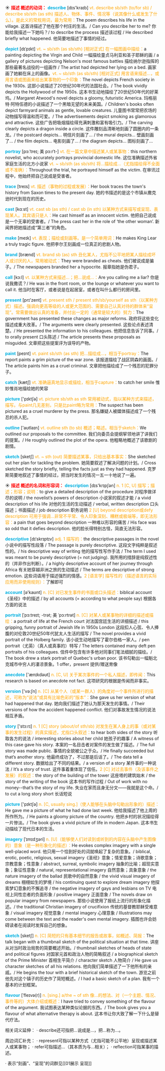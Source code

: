 ☀ <font color="red">**描述 概述的动词：**</font>
<font color="sky blue">**describe**</font> [dɪs'kraɪb] 
<font color="orange">vt. describe sb/sth (to/for sb) / describe sb/sth (as sth) 描述人、物体、事件、情况等（说其像什么或发生了什么）。是此义的常规用词，最为常用：</font>The poem describes his life in the village. 这首诗描述了他在那个村庄的生活。/ Can you describe her to me? 你能给我描述一下她吗？/ to describe the process 描述该过程 / He described briefly what happened. 他简要地描述了事情的经过。
           
<font color="sky blue">**depict**</font> [dɪˈpɪkt]
<font color="orange">vt. ~ sb/sth (as sb/sth) [相对正式] 在一幅图画中描绘：</font>a painting depicting the Virgin and Child 一幅描绘童贞马利亚和圣子耶稣的画 / a gallery of pictures depicting Nelson's most famous battles 描绘纳尔逊指挥的那些最著名战役的一组画作 / The artist had depicted her lying on a bed. 画家画了她躺在床上的画像。<font color="orange">vt. ~ sb/sth (as sb/sth) [相对正式] 用言语来描述…，或用言语或图画来给出某事物的一个印象：</font>The novel depicts French society in the 1930s. 这部小说描述了20世纪30年代的法国社会。/ The book vividly depicts the Hollywood of the 1950s. 这本书生动地描绘了20世纪50年代的好莱坞。/ Margaret Atwood's novel depicts a gloomy, futuristic America. 玛格丽特·阿特伍德的小说描述了一个黑暗无望的未来美国。/ Children's books often depict farmyard animals as gentle, lovable creatures. 儿童图书常常把农场的动物描写得温和而可爱。/ The advertisements depict smoking as glamorous and attractive. 这些广告把吸烟描绘得充满刺激和富有吸引力。/ The carving clearly depicts a dragon inside a circle. 这件雕刻品清晰地刻画了圆圈内的一条龙。/ the postcard depicts… 明信片刻画了… / the mural depicts… 壁画刻画了… / the film depicts… 电影刻画了… / the diagram depicts… 图标刻画了…         

<font color="sky blue">**portray**</font> [pɔ:ˈtreɪ; 美 pɔ:rˈt-]
<font color="orange">vt. 在一篇文章中描述某人或某事物：</font>this northern novelist, who accurately portrays provincial domestic life. 这位准确描述外省家庭生活的北方小说家 <font color="orange">vt. ~ sb/sth (as sb/sth) 将…描绘成…（尤指描绘得不全面或不准确）：</font>Throughout the trial, he portrayed himself as the victim. 在审讯过程中，他始终把自己说成是受害者。
           
<font color="sky blue">**trace**</font> [treɪs]
<font color="orange">vt. 描述（事物的过程或发展）：</font>Her book traces the town's history from Saxon times to the present day. 她的书描述的是这个市镇从撒克逊时代到现在的历史。

<font color="sky blue">**cast**</font> [kɑːst] 
<font color="orange">vt. cast sb (as sth) / cast sb (in sth) 以某种方式来描写或呈现、表现某人。其宾语只是人：</font>He cast himself as an innocent victim. 他把自己说成是一个无辜的受害者。/ The press cast her in the role of ‘the other woman’. 新闻界把她描述成“第三者”的角色。

<font color="sky blue">**make**</font> [meɪk] 
<font color="orange">vt. 表现；描绘或刻画等。是一个简单用词：</font>He makes King Lear a truly tragic figure. 他把李尔王刻画成一位真正的悲剧人物。

<font color="sky blue">**brand**</font> [brænd] 
<font color="orange">vt. brand sb (as) sth 丑化某人，尤指不公平地把某人描绘成坏人或讨厌的人，常用被动式：</font>They were branded as cheats. 他们被说成是骗子。/ The newspapers branded her a hypocrite. 报章指她是伪君子。

<font color="sky blue">**call**</font> [kɔ:l] 
<font color="orange">vt. 以某种方式来描述…；把…说成…：</font>Are you calling me a liar? 你是说我撒谎？/ He was in the front room, or the lounge or whatever you want to call it. 他当时在客厅，或者说是在起居室，或者在叫什么都行的房间里。

<font color="sky blue">**present**</font> [prɪ'zent] 
<font color="orange">vt. present sth / present sth/sb/yourself as sth（以某种方式）描述。强调向更高等级的人或更大范围的、需要自己认真对待的群体来“呈现”。常需要做出认真的准备，并付出一定的（通常是较大的）努力：</font>The government has presented these changes as major reforms. 政府将这些变化描述成重大改革。/ The arguments were clearly presented. 这些论点表述清楚。/ He presented the information to his colleagues. 他把信息告诉了同事。/ to orally present 口头陈述 / The article presents these proposals as misguided. 文章把这些提案评为误导的产物。

<font color="sky blue">**paint**</font> [peɪnt] 
<font color="orange">vt. paint sb/sth (as sth) 把…描绘成…，相当于portray：</font>The report paints a grim picture of the war zone. 该报道描绘了战区阴森的画面。/ The article paints him as a cruel criminal. 文章把他描绘成了一个残忍的犯罪分子。

<font color="sky blue">**catch**</font> [kætʃ] 
<font color="orange">vt. 准确逼真地显示或描绘，相当于capture：</font>to catch her smile 惟妙惟肖地描绘她的笑容

<font color="sky blue">**picture**</font> ['pɪktʃə] 
<font color="orange">vt. picture sb/sth as sth 常用被动式，指以某种方式来描述，描写。与paint几无差别，只是比paint略为常用：</font>The suspect has been pictured as a cruel murderer by the press. 那名嫌疑人被媒体描述成了一个残忍的杀人犯。

<font color="sky blue">**outline**</font> ['aʊtlaɪn] 
<font color="orange">vt. outline sth (to sb) 概述；略述。相当于sketch：</font>We outlined our proposals to the committee. 我们向委员会提纲挈领地讲了讲我们的提案。/ He roughly outlined the plot of the opera. 他粗略地概述了该歌剧的剧情。
           
<font color="sky blue">**sketch**</font> [sketʃ]
<font color="orange">vt. ~ sth (out) 简要描述某事，只给出基本事实：</font>She sketched out her plan for tackling the problem. 她简要叙述了解决问题的计划。/ Cross sketched the story briefly, telling the facts just as they had happened. 克罗斯简要地叙述了事情的经过，把当时发生的情况一五一十地说了一遍。

☀ <font color="red">**描述 概述的名词和形容词：**</font>
<font color="sky blue">**description**</font> [dɪs'krɪpʃən] 
<font color="orange">n. 1 [C, U] 描写；描述；形容；说明：</font>to give a detailed description of the procedure 对程序做详尽的说明 / the novelist’s powers of description 小说家的叙述才能 / a vivid description of his life 对他的生活的生动描述 / verbal, written description 口头描述；书面描述 / job description 职务说明 <font color="orange">2 [U] beyond description或defy description 可用于强调…非常不平常、令人印象深刻、糟糕或极端等，即无法形容：</font>a pain that goes beyond description 一种难以形容的痛苦 / His face was so odd that it defies description. 他的脸长得特别古怪，简直无法形容。
           
<font color="sky blue">**descriptive**</font> [dɪˈskrɪptɪv]
<font color="orange">adj. 1 描写的：</font>the descriptive passages in the novel 小说中的描写性段落 / The passage is purely descriptive. 这段文字纯粹是叙述性的。/ his descriptive way of writing 他的描写性写作手法 / The term I used was meant to be purely descriptive (= not judging). 我所用的措辞是纯叙述性的（并非作出判断）。/ a highly descriptive account of her journey through Africa 有关她穿越非洲之旅的生动描述 / The terms are descriptive of strong emotion. 这些词语用于描述强烈的情感。<font color="orange">2 [语言学] 描写性的（描述语言的实际应用而非使用规则）：</font>了解即可

<font color="sky blue">**account**</font> [ə'kaʊnt] 
<font color="orange">n. [C] 对已发生事件的书面或口头描述：</font>biblical account《圣经》中的描述 / by all accounts (= according to what people say) 根据各方面的说法
           
<font color="sky blue">**portrait**</font> [ˈpɔ:treɪt; -trət; 美 ˈpɔ:rtrət]
<font color="orange">n. [C] 对某人或某事物的详细的描述或描绘：</font>a portrait of life at the French court 对法国宫廷生活的详细描述 / this gripping, funny portrait of Jewish life in 1950s London 这段扣人心弦、令人捧腹的对伦敦20世纪50年代犹太人生活的描写 / The novel provides a vivid portrait of the Holberg family. 该小说生动地描写了霍尔伯格一家人。/ pen portrait（尤英）（真人或真事的）特写 / The letters contained many deft pen portraits of his colleagues. 信件中包含有许多他对同事们笔法细腻的描绘。/ The book drew a stark portrait of Quebec's urban poor. 该书勾勒出一幅魁北克城市中穷人的凄凉景象。1 offer，present 提供/赠送育像
 
<font color="sky blue">**anecdote**</font> ['ænɪkdəʊt] 
<font color="orange">n. [C, U] 关于某次事件的一个私人描述，即传闻：</font>This research is based on anecdote not fact. 这项研究的根据是传闻而非事实。

<font color="sky blue">**version**</font> ['və:ʃn] 
<font color="orange">n. [C] 从某个人（或某一群人）的角度对一个事件所进行的描述，可称为“说法”或具有比喻色彩的“版本”：</font>She gave us her version of what had happened that day. 她向我们描述了她认为那天发生的事情。/ Their versions of how the accident happened conflict. 他们对事故发生情况的说法相互矛盾。

<font color="sky blue">**story**</font> ['stɔ:rɪ] 
<font color="orange">n. 1 [C] story (about/of sth/sb) 对发生在某人身上的事（或对某事的发生过程）的真实描述，尤指口头叙述：</font>to hear both sides of the story 听取各方的说法 / interesting stories about her child 她孩子的趣事 / A witness of this case gave his story. 本案的一名目击者对案件的发生做了描述。/ The full story was made public. 事情的全貌被公之于众。/ He finally succeeded but that’s another story. 他最终成功了，不过那是后话了。/ The data tell a different story. 数据给出了不同的结果。/ a version of a story 某件事的一种说法 / It’s a story of trust. 这件事着重体现了信任。<font color="orange">2 [C] 对过去事件（及该事件之发展）的叙述：</font>the story of the building of the tower 这座塔的建筑始末 / the story of the writing of the book 这本书的写作过程 / Out of work with no money--that’s the story of my life. 失业在家而且身无分文——我就是这个命。/ to cut a long story short 长话短说

<font color="sky blue">**picture**</font> ['pɪktʃə] 
<font color="orange">n. [C, usually sing.]（使人能够在头脑中勾勒出形象的）描述：</font>He gave me a picture of what he had done last week. 他给我描述了他上周的所作所为。/ He paints a gloomy picture of the country. 他把乡村的状况描绘得一片惨淡。/ The book gives a vivid picture of life in modern Japan. 这本书生动描绘了现代日本的生活。
                     
<font color="sky blue">**imagery**</font> [ˈɪmɪdʒəri]
<font color="orange">n. [U]（能够使人们对读到或听到的内容在头脑中产生图像的）意象（是一种形象化的描述）：</font>He evokes complex imagery with a single well-placed word. 他只用一个恰到好处的词就唤起了复杂的意象。/ biblical, erotic, poetic, religious, sexual imagery《圣经》意象；情爱意象；诗歌意象；宗教意象；性意象 / abstract, surreal, symbolic imagery 抽象的比喻；超现实意象；象征性意象 / natural, representational imagery 自然意象；具象意象 / the nature imagery of the ballad 民歌中的自然意象 / the vivid visual imagery of dreams 栩栩如生的梦境 / his continuing quest to explore dream imagery 他探索梦幻意象的不懈追寻 / the negative imagery of gays and lesbians on TV 电视上同性恋者的负面形象 / positive imagery 正面意象 / The novels draw on popular imagery from newspapers. 那些小说使用了报纸上流行的形象化描述。/ the traditional Christian imagery of crucifixion 传统的基督教耶稣受难意象 / visual imagery 视觉意象 / mental imagery 心理意象 / Illustrations may come between the text and the reader's own mental imagery. 插图也许会妨碍读者在阅读时发挥自己的想象。

<font color="sky blue">**sketch**</font> [sketʃ]
<font color="orange">n. [C] 简短的只有基本细节的报告或故事，如概述、简报：</font>The talk began with a thumbnail sketch of the political situation at that time. 讲座从对当时政治局势的简要概述开始。/ thumbnail sketches of heads of state and political figures 对国家元首和政治人物的简略叙述 / a biographical sketch of the Prime Minister 首相生平简介 / character sketch 人物简介 / He gave us character sketches of all his relations. 他向我们简单描述了一下他所有的亲戚。/ He begins the tour with a brief historical sketch of the town. 游览之前他先对这个镇子的历史作了简短概述。/ I had a basic sketch of a plan. 我有一个基本的计划框架。
           
<font color="sky blue">**flavour**</font> [ˈfleɪvə(r)]
<font color="orange">n. [sing.] a/the ~ of sth 像…的想法、对（一个主题、情况、事件等的）大体介绍或概述：</font>I have tried to convey something of the flavour of the argument. 我试图表达某种类似论据的东西。/ The book gives you a flavour of what alternative therapy is about. 这本书让你大致了解一下什么是替代疗法。

相关词义延伸：
· describe还可指把…说成是…，把…称为…。

周边词汇补充：
· represent可指以某种方式（尤指可能不公平地）呈现或描述某人或某事物；
· refer可指描述…（其本质为与…相关）；
· reflection可指某事的描述。

· 表示“刻画”、“呈现”的词群见[[01展示 呈现]]
